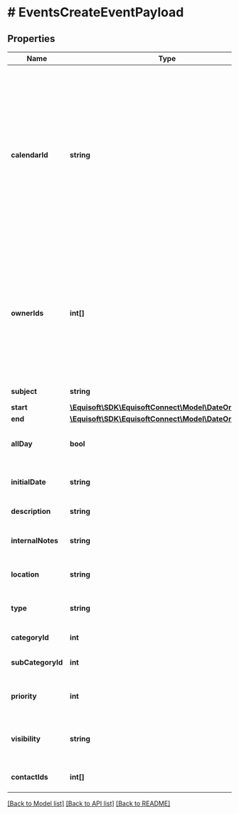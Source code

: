 # # EventsCreateEventPayload

## Properties

Name | Type | Description | Notes
------------ | ------------- | ------------- | -------------
**calendarId** | **string** | Calendar the Event will be created for. A numerical ID returned by listCalendars. The string &#x60;primary&#x60; for the current connected user primary (&#39;TODO&#39;) calendar. The string &#x60;completed&#x60; for the current connected user completed (&#39;DONE&#39;) calendar. The &#x60;calendarId&#x60; parameter can&#39;t be used with the &#x60;ownerId&#x60; parameter. | [optional]
**ownerIds** | **int[]** | For local legacy events, &#x60;ownerIds&#x60; can be used instead of calendarId to create an Event for many user at once. Cannot be used with &#x60;calendarId&#x60;. Cannot be used for users with remote calendar (Exchange, Office365, Outlook.com). | [optional]
**subject** | **string** | Subject/Title of the Event. |
**start** | [**\Equisoft\SDK\EquisoftConnect\Model\DateOrDateTime**](DateOrDateTime.md) |  |
**end** | [**\Equisoft\SDK\EquisoftConnect\Model\DateOrDateTime**](DateOrDateTime.md) |  | [optional]
**allDay** | **bool** | Indicate if the event is an all-day event or a timed event. |
**initialDate** | **string** | Date the Event was initially scheduled. As defined by full-date - RFC3339 | [optional]
**description** | **string** | Public description of the Event. | [optional]
**internalNotes** | **string** | Internal notes on the Event. Not synced on remote sources. | [optional]
**location** | **string** | Location of the event in free-text form. | [optional]
**type** | **string** | Event type (CALL, LETTER, MEETING, VACATION, FILE, NOTE) | [optional]
**categoryId** | **int** | ID of the field value to use as category. | [optional]
**subCategoryId** | **int** | ID of the field value to use as sub-category. | [optional]
**priority** | **int** | Importance/Priority of an event or task. 5 is the most important. | [optional]
**visibility** | **string** | Confidentiality level of the Event (private or not). [NORMAL, PRIVATE] | [optional]
**contactIds** | **int[]** | Allow to link the event to one or many contacts. | [optional]

[[Back to Model list]](../../README.md#models) [[Back to API list]](../../README.md#endpoints) [[Back to README]](../../README.md)
